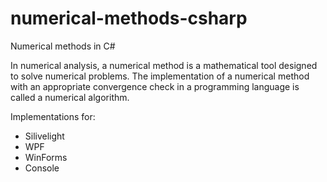 # numerical-methods-csharp
Numerical methods in C#

In numerical analysis, a numerical method is a mathematical tool designed to solve numerical problems. The implementation of a numerical method with an appropriate convergence check in a programming language is called a numerical algorithm.

Implementations for:

- Silivelight
- WPF
- WinForms
- Console
